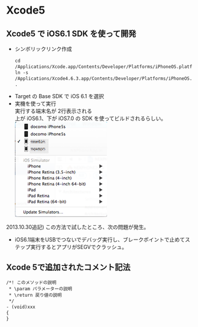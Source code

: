 # Xcode5

## Xcode5 で iOS6.1 SDK を使って開発

* シンボリックリンク作成
  ```
  cd /Applications/Xcode.app/Contents/Developer/Platforms/iPhoneOS.platform/Developer/SDKs
  ln -s /Applications/Xcode4.6.3.app/Contents/Developer/Platforms/iPhoneOS.platform/Developer/SDKs/iPhoneOS6.1.sdk .
  ```
* Target の Base SDK で iOS 6.1 を選択
* 実機を使って実行  
  実行する端末名が 2行表示される  
  上が iOS6.1、下が iOS7.0 の SDK を使ってビルドされるらしい。  
  ![xcode menu](ios/images/xcode5_screenshot.png)

2013.10.30追記)
この方法で試したところ、次の問題が発生。
* iOS6.1端末をUSBでつないでデバッグ実行し、ブレークポイントで止めてステップ実行するとアプリがSEGVでクラッシュ。

## Xcode 5で追加されたコメント記法

```
/*! このメソッドの説明
 * \param パラメーターの説明
 * \return 戻り値の説明
 */
- (void)xxx
{
}
```
